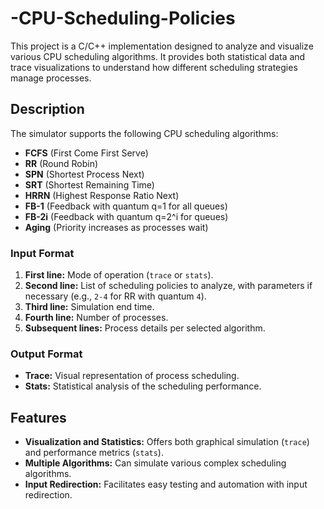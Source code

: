 # -CPU-Scheduling-Policies

This project is a C/C++ implementation designed to analyze and visualize various CPU scheduling algorithms. It provides both statistical data and trace visualizations to understand how different scheduling strategies manage processes.

## Description

The simulator supports the following CPU scheduling algorithms:
- **FCFS** (First Come First Serve)
- **RR** (Round Robin)
- **SPN** (Shortest Process Next)
- **SRT** (Shortest Remaining Time)
- **HRRN** (Highest Response Ratio Next)
- **FB-1** (Feedback with quantum q=1 for all queues)
- **FB-2i** (Feedback with quantum q=2^i for queues)
- **Aging** (Priority increases as processes wait)

### Input Format

1. **First line:** Mode of operation (`trace` or `stats`).
2. **Second line:** List of scheduling policies to analyze, with parameters if necessary (e.g., `2-4` for RR with quantum `4`).
3. **Third line:** Simulation end time.
4. **Fourth line:** Number of processes.
5. **Subsequent lines:** Process details per selected algorithm.

### Output Format

- **Trace:** Visual representation of process scheduling.
- **Stats:** Statistical analysis of the scheduling performance.

## Features

- **Visualization and Statistics:** Offers both graphical simulation (`trace`) and performance metrics (`stats`).
- **Multiple Algorithms:** Can simulate various complex scheduling algorithms.
- **Input Redirection:** Facilitates easy testing and automation with input redirection.

